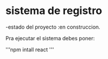 <h1> sistema de registro </h1>

-estado del proyecto :en construccion.

Pra ejecutar el sistema debes poner:

'''npm intall react '''
